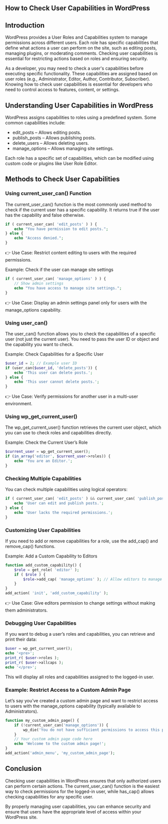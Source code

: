 ## How to Check User Capabilities in WordPress

## Introduction

WordPress provides a User Roles and Capabilities system to manage permissions across different users. Each role has specific capabilities that define what actions a user can perform on the site, such as editing posts, managing plugins, or moderating comments. Checking user capabilities is essential for restricting actions based on roles and ensuring security. 

As a developer, you may need to check a user's capabilities before executing specific functionality.  These capabilities are assigned based on user roles (e.g., Administrator, Editor, Author, Contributor, Subscriber). Knowing how to check user capabilities is essential for developers who need to control access to features, content, or settings.

## Understanding User Capabilities in WordPress

WordPress assigns capabilities to roles using a predefined system. Some common capabilities include:

- edit_posts – Allows editing posts.
- publish_posts – Allows publishing posts.
- delete_users – Allows deleting users.
- manage_options – Allows managing site settings.

Each role has a specific set of capabilities, which can be modified using custom code or plugins like User Role Editor.

## Methods to Check User Capabilities

### Using current_user_can() Function

The current_user_can() function is the most commonly used method to check if the current user has a specific capability. It returns true if the user has the capability and false otherwise.

```php
if ( current_user_can( 'edit_posts' ) ) {
    echo "You have permission to edit posts.";
} else {
    echo "Access denied.";
}
```
👉 Use Case: Restrict content editing to users with the required permissions.

Example: Check if the user can manage site settings

````php
if ( current_user_can( 'manage_options' ) ) {
    // Show admin settings
    echo "You have access to manage site settings.";
}
````
👉 Use Case: Display an admin settings panel only for users with the manage_options capability.


### Using user_can() 

The user_can() function allows you to check the capabilities of a specific user (not just the current user). You need to pass the user ID or object and the capability you want to check.

Example: Check Capabilities for a Specific User

```php
$user_id = 2; // Example user ID
if (user_can($user_id, 'delete_posts')) {
    echo 'This user can delete posts.';
} else {
    echo 'This user cannot delete posts.';
}
```
👉 Use Case: Verify permissions for another user in a multi-user environment.


### Using wp_get_current_user()

The wp_get_current_user() function retrieves the current user object, which you can use to check roles and capabilities directly.

Example: Check the Current User’s Role

```php
$current_user = wp_get_current_user();
if (in_array('editor', $current_user->roles)) {
    echo 'You are an Editor.';
}
```

### Checking Multiple Capabilities

You can check multiple capabilities using logical operators:

```php
if ( current_user_can( 'edit_posts' ) && current_user_can( 'publish_posts' ) ) {
    echo 'User can edit and publish posts.';
} else {
    echo 'User lacks the required permissions.';
}

```

### Customizing User Capabilities

If you need to add or remove capabilities for a role, use the add_cap() and remove_cap() functions.

Example: Add a Custom Capability to Editors

```php
function add_custom_capability() {
    $role = get_role( 'editor' );
    if ( $role ) {
        $role->add_cap( 'manage_options' ); // Allow editors to manage settings
    }
}
add_action( 'init', 'add_custom_capability' );
```

👉 Use Case: Give editors permission to change settings without making them administrators.


### Debugging User Capabilities

If you want to debug a user’s roles and capabilities, you can retrieve and print their data:

```php
$user = wp_get_current_user();
echo '<pre>';
print_r( $user->roles );
print_r( $user->allcaps );
echo '</pre>';
```
This will display all roles and capabilities assigned to the logged-in user.

### Example: Restrict Access to a Custom Admin Page

Let’s say you’ve created a custom admin page and want to restrict access to users with the manage_options capability (typically available to Administrators).

````php
function my_custom_admin_page() {
    if (!current_user_can('manage_options')) {
        wp_die('You do not have sufficient permissions to access this page.');
    }
    // Your custom admin page code here
    echo 'Welcome to the custom admin page!';
}
add_action('admin_menu', 'my_custom_admin_page');
````

## Conclusion

Checking user capabilities in WordPress ensures that only authorized users can perform certain actions. The current_user_can() function is the easiest way to check permissions for the logged-in user, while has_cap() allows checking capabilities for any specific user.

By properly managing user capabilities, you can enhance security and ensure that users have the appropriate level of access within your WordPress site.